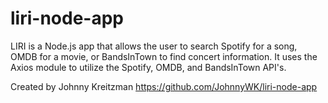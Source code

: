 # liri-node-app

LIRI is a Node.js app that allows the user to search Spotify for a song, OMDB for a movie, or BandsInTown to find concert information.  It uses the Axios module to utilize the Spotify, OMDB, and BandsInTown API's.

Created by Johnny Kreitzman
https://github.com/JohnnyWK/liri-node-app